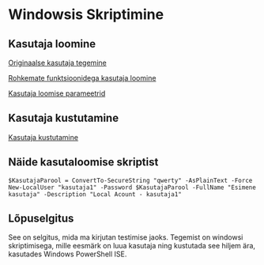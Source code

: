 Windowsis Skriptimine
=
Kasutaja loomine
-
[Originaalse kasutaja tegemine](https://github.com/MargusB1/windows10/blob/master/kasutaja_loomine.ps1)

[Rohkemate funktsioonidega kasutaja loomine](https://github.com/MargusB1/windows10/blob/master/Kasutajaloomine_%C3%9CL1.ps1)

[Kasutaja loomise parameetrid](https://github.com/MargusB1/windows10/blob/master/Kasutaja_loomise_Skript.ps1)


Kasutaja kustutamine
-
[Kasutaja kustutamine](https://github.com/MargusB1/windows10/blob/master/Kasutaja_kustutamine.ps1)

Näide kasutaloomise skriptist
-
```
$KasutajaParool = ConvertTo-SecureString "qwerty" -AsPlainText -Force
New-LocalUser "kasutaja1" -Password $KasutajaParool -FullName "Esimene kasutaja" -Description "Local Acount - kasutaja1"
```

Lõpuselgitus
-
See on selgitus, mida ma kirjutan testimise jaoks. 
Tegemist on windowsi skriptimisega, mille eesmärk on luua kasutaja ning kustutada see hiljem ära, kasutades Windows PowerShell ISE.

